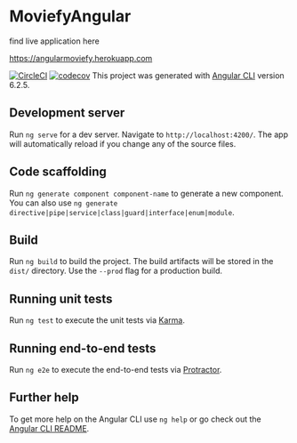 # MoviefyAngular
find live application here 

https://angularmoviefy.herokuapp.com

[![CircleCI](https://circleci.com/gh/cjmash/moviefy-angular/tree/master.svg?style=svg)](https://circleci.com/gh/cjmash/moviefy-angular/tree/master) [![codecov](https://codecov.io/gh/cjmash/moviefy-angular/branch/master/graph/badge.svg)](https://codecov.io/gh/cjmash/moviefy-angular)
This project was generated with [Angular CLI](https://github.com/angular/angular-cli) version 6.2.5.

## Development server

Run `ng serve` for a dev server. Navigate to `http://localhost:4200/`. The app will automatically reload if you change any of the source files.

## Code scaffolding

Run `ng generate component component-name` to generate a new component. You can also use `ng generate directive|pipe|service|class|guard|interface|enum|module`.

## Build

Run `ng build` to build the project. The build artifacts will be stored in the `dist/` directory. Use the `--prod` flag for a production build.

## Running unit tests

Run `ng test` to execute the unit tests via [Karma](https://karma-runner.github.io).

## Running end-to-end tests

Run `ng e2e` to execute the end-to-end tests via [Protractor](http://www.protractortest.org/).

## Further help

To get more help on the Angular CLI use `ng help` or go check out the [Angular CLI README](https://github.com/angular/angular-cli/blob/master/README.md).
